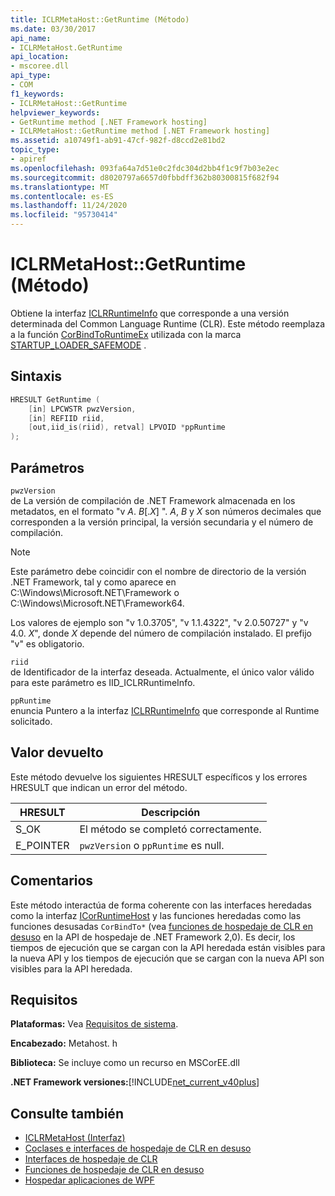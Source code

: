 ```yaml
---
title: ICLRMetaHost::GetRuntime (Método)
ms.date: 03/30/2017
api_name:
- ICLRMetaHost.GetRuntime
api_location:
- mscoree.dll
api_type:
- COM
f1_keywords:
- ICLRMetaHost::GetRuntime
helpviewer_keywords:
- GetRuntime method [.NET Framework hosting]
- ICLRMetaHost::GetRuntime method [.NET Framework hosting]
ms.assetid: a10749f1-ab91-47cf-982f-d8ccd2e81bd2
topic_type:
- apiref
ms.openlocfilehash: 093fa64a7d51e0c2fdc304d2bb4f1c9f7b03e2ec
ms.sourcegitcommit: d8020797a6657d0fbbdff362b80300815f682f94
ms.translationtype: MT
ms.contentlocale: es-ES
ms.lasthandoff: 11/24/2020
ms.locfileid: "95730414"
---
```

# <a name="iclrmetahostgetruntime-method"></a>ICLRMetaHost::GetRuntime (Método)

Obtiene la interfaz [ICLRRuntimeInfo](iclrruntimeinfo-interface.md) que corresponde a una versión determinada del Common Language Runtime (CLR). Este método reemplaza a la función [CorBindToRuntimeEx](corbindtoruntimeex-function.md) utilizada con la marca [STARTUP_LOADER_SAFEMODE](startup-flags-enumeration.md) .  
  
## <a name="syntax"></a>Sintaxis  
  
```cpp  
HRESULT GetRuntime (  
    [in] LPCWSTR pwzVersion,  
    [in] REFIID riid,  
    [out,iid_is(riid), retval] LPVOID *ppRuntime  
);  
```  
  
## <a name="parameters"></a>Parámetros  

 `pwzVersion`  
 de La versión de compilación de .NET Framework almacenada en los metadatos, en el formato "v *A*. *B*[.*X*] ". *A*, *B* y *X* son números decimales que corresponden a la versión principal, la versión secundaria y el número de compilación.  
  
> [!NOTE]
> Este parámetro debe coincidir con el nombre de directorio de la versión .NET Framework, tal y como aparece en C:\Windows\Microsoft.NET\Framework o C:\Windows\Microsoft.NET\Framework64.  
  
 Los valores de ejemplo son "v 1.0.3705", "v 1.1.4322", "v 2.0.50727" y "v 4.0. *X*", donde *X* depende del número de compilación instalado. El prefijo "v" es obligatorio.  
  
 `riid`  
 de Identificador de la interfaz deseada. Actualmente, el único valor válido para este parámetro es IID_ICLRRuntimeInfo.  
  
 `ppRuntime`  
 enuncia Puntero a la interfaz [ICLRRuntimeInfo](iclrruntimeinfo-interface.md) que corresponde al Runtime solicitado.  
  
## <a name="return-value"></a>Valor devuelto  

 Este método devuelve los siguientes HRESULT específicos y los errores HRESULT que indican un error del método.  
  
|HRESULT|Descripción|  
|-------------|-----------------|  
|S_OK|El método se completó correctamente.|  
|E_POINTER|`pwzVersion` o `ppRuntime` es null.|  
  
## <a name="remarks"></a>Comentarios  

 Este método interactúa de forma coherente con las interfaces heredadas como la interfaz [ICorRuntimeHost](icorruntimehost-interface.md) y las funciones heredadas como las funciones desusadas `CorBindTo*` (vea [funciones de hospedaje de CLR en desuso](deprecated-clr-hosting-functions.md) en la API de hospedaje de .NET Framework 2,0). Es decir, los tiempos de ejecución que se cargan con la API heredada están visibles para la nueva API y los tiempos de ejecución que se cargan con la nueva API son visibles para la API heredada.  
  
## <a name="requirements"></a>Requisitos  

 **Plataformas:** Vea [Requisitos de sistema](../../get-started/system-requirements.md).  
  
 **Encabezado:** Metahost. h  
  
 **Biblioteca:** Se incluye como un recurso en MSCorEE.dll  
  
 **.NET Framework versiones:**[!INCLUDE[net_current_v40plus](../../../../includes/net-current-v40plus-md.md)]  
  
## <a name="see-also"></a>Consulte también

- [ICLRMetaHost (Interfaz)](iclrmetahost-interface.md)
- [Coclases e interfaces de hospedaje de CLR en desuso](deprecated-clr-hosting-interfaces-and-coclasses.md)
- [Interfaces de hospedaje de CLR](clr-hosting-interfaces.md)
- [Funciones de hospedaje de CLR en desuso](deprecated-clr-hosting-functions.md)
- [Hospedar aplicaciones de WPF](index.md)
